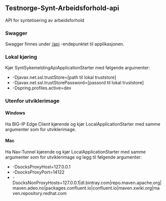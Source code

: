 ## Testnorge-Synt-Arbeidsforhold-api
API for syntetisering av arbeidsforhold

### Swagger
Swagger finnes under [/api](https://testnorge-synt-arbeidsforhold-api.nais.preprod.local/api) -endepunktet til applikasjonen.

### Lokal kjøring
Kjør SyntSykemeldingApiApplicationStarter med følgende argumenter:
 - -Djavax.net.ssl.trustStore=[path til lokal truststore]
 - -Djavax.net.ssl.trustStorePassword=[passord til lokal truststore]
 - -Dspring.profiles.active=dev
 
 ### Utenfor utviklerimage
 
 #### Windows
 Ha BIG-IP Edge Client kjørende og kjør LocalApplicationStarter med samme argumenter som for utviklerimage.
   
     
 #### Mac
 Ha Nav-Tunnel kjørende og kjør LocalApplicationStarter med samme argumenter som for utviklerimage og legg til følgende argumenter:
 - -DsocksProxyHost=127.0.0.1
 - -DsocksProxyPort=14122
 - -DsocksNonProxyHosts=127.0.0.1|dl.bintray.com|repo.maven.apache.org|maven.adeo.no|packages.confluent.io|confluent.io|maven.xwiki.org|maven.repository.redhat.com
